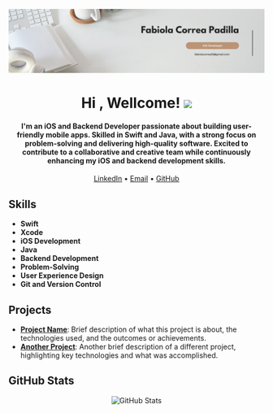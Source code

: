 ![Alt text](https://github.com/FabiolaCop33/FabiolaCop33/blob/main/White%20Minimalist%20Corporate%20Personal%20Profile%20LinkedIn%20Banner%20(1).png)
<h1 align="center"><b>Hi , Wellcome! </b><img src="https://media.giphy.com/media/hvRJCLFzcasrR4ia7z/giphy.gif" width="35"></h1>
<h4 align="center">
  I'm an iOS and Backend Developer passionate about building user-friendly mobile apps. Skilled in Swift and Java, with a strong focus on problem-solving and delivering high-quality software. Excited to contribute to a collaborative and creative team while continuously enhancing my iOS  and backend development skills.
</h4>

<p align="center">
  <a href="linkedin.com/in/fabiola-co-p">LinkedIn</a> • 
  <a href="mailto:your.fabiolacorrea33@gmail.com">Email</a> • 
  <a href="https://github.com/FabiolaCop33">GitHub</a>
</p>

## Skills

- **Swift**
- **Xcode**
- **iOS Development**
- **Java**
- **Backend Development**
- **Problem-Solving**
- **User Experience Design**
- **Git and Version Control**

## Projects

- **[Project Name](https://github.com/yourproject)**: Brief description of what this project is about, the technologies used, and the outcomes or achievements.
- **[Another Project](https://github.com/anotherproject)**: Another brief description of a different project, highlighting key technologies and what was accomplished.

## GitHub Stats

<div align="center">
  <img src="https://github-readme-stats.vercel.app/api?username=yourusername&show_icons=true&theme=radical" alt="GitHub Stats">
</div>

